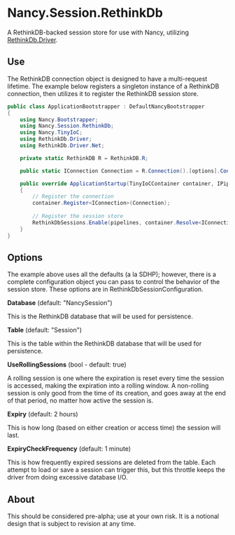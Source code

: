 ﻿# Nancy.Session.RethinkDb

A RethinkDB-backed session store for use with Nancy, utilizing [RethinkDb.Driver](https://github.com/bchavez/RethinkDb.Driver).

## Use

The RethinkDB connection object is designed to have a multi-request lifetime. The example below registers a singleton
instance of a RethinkDB connection, then utilizes it to register the RethinkDB session store.

```csharp
public class ApplicationBootstrapper : DefaultNancyBootstrapper
{
	using Nancy.Bootstrapper;
    using Nancy.Session.RethinkDb;
	using Nancy.TinyIoC;
    using RethinkDb.Driver;
	using RethinkDb.Driver.Net;

	private static RethinkDB R = RethinkDB.R;

    public static IConnection Connection = R.Connection().[options].Connect();

    public override ApplicationStartup(TinyIoCContainer container, IPipelines pipelines)
	{
		// Register the connection
		container.Register<IConnection>(Connection);
		
		// Register the session store
		RethinkDbSessions.Enable(pipelines, container.Resolve<IConnection>());
	}
}
```

## Options

The example above uses all the defaults (a la SDHP); however, there is a complete configuration object you can pass to
control the behavior of the session store.  These options are in RethinkDbSessionConfiguration.

**Database** (default: "NancySession")

This is the RethinkDB database that will be used for persistence.

**Table** (default: "Session")

This is the table within the RethinkDB database that will be used for persistence.

**UseRollingSessions** (bool - default: true)

A rolling session is one where the expiration is reset every time the session is accessed, making the expiration into a
rolling window. A non-rolling session is only good from the time of its creation, and goes away at the end of that
period, no matter how active the session is.

**Expiry** (default: 2 hours)

This is how long (based on either creation or access time) the session will last.

**ExpiryCheckFrequency** (default: 1 minute)

This is how frequently expired sessions are deleted from the table.  Each attempt to load or save a session can trigger
this, but this throttle keeps the driver from doing excessive database I/O.

## About

This should be considered pre-alpha; use at your own risk. It is a notional design that is subject to revision at any
time.